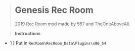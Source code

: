 > # **Genesis Rec Room**
> 2019 Rec Room mod made by 567 and TheOneAboveAll.

> **Instructions**
- 1 ) Put in `RecRoom\RecRoom_Data\Plugins\x86_64`
